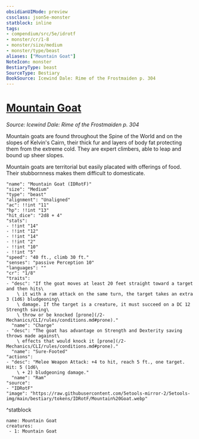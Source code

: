 ```yaml
---
obsidianUIMode: preview
cssclass: json5e-monster
statblock: inline
tags:
- compendium/src/5e/idrotf
- monster/cr/1-8
- monster/size/medium
- monster/type/beast
aliases: ["Mountain Goat"]
NoteIcon: monster
BestiaryType: beast
SourceType: Bestiary
BookSource: Icewind Dale: Rime of the Frostmaiden p. 304
---
```

# [Mountain Goat](2-Mechanics/CLI/bestiary/beast/mountain-goat-idrotf.md)
*Source: Icewind Dale: Rime of the Frostmaiden p. 304*  

Mountain goats are found throughout the Spine of the World and on the slopes of Kelvin's Cairn, their thick fur and layers of body fat protecting them from the extreme cold. They are expert climbers, able to leap and bound up sheer slopes.

Mountain goats are territorial but easily placated with offerings of food. Their stubbornness makes them difficult to domesticate.

```statblock
"name": "Mountain Goat (IDRotF)"
"size": "Medium"
"type": "beast"
"alignment": "Unaligned"
"ac": !!int "11"
"hp": !!int "13"
"hit_dice": "2d8 + 4"
"stats":
- !!int "14"
- !!int "12"
- !!int "14"
- !!int "2"
- !!int "10"
- !!int "5"
"speed": "40 ft., climb 30 ft."
"senses": "passive Perception 10"
"languages": ""
"cr": "1/8"
"traits":
- "desc": "If the goat moves at least 20 feet straight toward a target and then hits\
    \ it with a ram attack on the same turn, the target takes an extra 3 (1d6) bludgeoning\
    \ damage. If the target is a creature, it must succeed on a DC 12 Strength saving\
    \ throw or be knocked [prone](/2-Mechanics/CLI/rules/conditions.md#prone)."
  "name": "Charge"
- "desc": "The goat has advantage on Strength and Dexterity saving throws made against\
    \ effects that would knock it [prone](/2-Mechanics/CLI/rules/conditions.md#prone)."
  "name": "Sure-Footed"
"actions":
- "desc": "Melee Weapon Attack: +4 to hit, reach 5 ft., one target. Hit: 5 (1d6\
    \ + 2) bludgeoning damage."
  "name": "Ram"
"source":
- "IDRotF"
"image": "https://raw.githubusercontent.com/5etools-mirror-2/5etools-img/main/bestiary/tokens/IDRotF/Mountain%20Goat.webp"
```
^statblock

```encounter-table
name: Mountain Goat
creatures:
 - 1: Mountain Goat
```